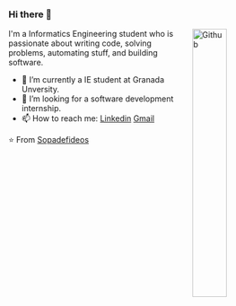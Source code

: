 ### Hi there 👋

<img width="35%" align="right" alt="Github" src="https://user-images.githubusercontent.com/48678280/88862734-4903af80-d201-11ea-968b-9c939d88a37c.gif" />

I'm a Informatics Engineering student who is passionate about writing code, solving problems, automating stuff, and building software.

- 🔭 I’m currently a IE student at Granada Unversity.
- 👯 I’m looking for a software development internship. 
- 📫 How to reach me: [Linkedin](https://www.linkedin.com/in/antonio-marfil-s%C3%A1nchez-a625601b9/) [Gmail](mailto:antonio10marsan@gmail.com)

⭐️ From [Sopadefideos](https://github.com/Sopadefideos)
